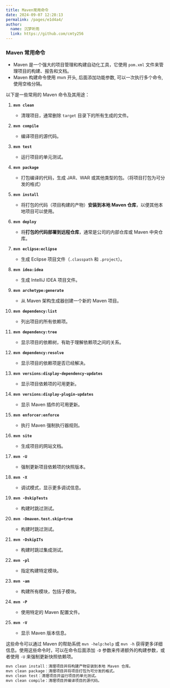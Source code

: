 ```yaml
---
title: Maven常用命令
date: 2024-09-07 12:28:13
permalink: /pages/e1d4a4/
author: 
  name: 沉梦听雨
  link: https://github.com/cmty256
---
```

### Maven 常用命令

- Maven 是一个强大的项目管理和构建自动化工具，它使用 `pom.xml` 文件来管理项目的构建、报告和文档。
- Maven 构建命令使用 mvn 开头, 后面添加功能参数, 可以一次执行多个命令, 使用空格分隔。

以下是一些常用的 Maven 命令及其用途：

1. **`mvn clean`**
   - 清理项目，通常删除 `target` 目录下的所有生成的文件。

2. **`mvn compile`**
   - 编译项目的源代码。

3. **`mvn test`**
   - 运行项目的单元测试。

4. **`mvn package`**
   - 打包编译的代码，生成 JAR、WAR 或其他类型的包。（将项目打包为可分发的格式）

5. **`mvn install`**
   - 将打包的代码（项目构建的产物）**安装到本地 Maven 仓库**，以便其他本地项目可以使用。

6. **`mvn deploy`**
   - 将**打包的代码部署到远程仓库**，通常是公司的内部仓库或 Maven 中央仓库。

7. **`mvn eclipse:eclipse`**
   - 生成 Eclipse 项目文件（`.classpath` 和 `.project`）。

8. **`mvn idea:idea`**
   - 生成 IntelliJ IDEA 项目文件。

9. **`mvn archetype:generate`**
   - 从 Maven 架构生成器创建一个新的 Maven 项目。

10. **`mvn dependency:list`**
    - 列出项目的所有依赖项。

11. **`mvn dependency:tree`**
    - 显示项目的依赖树，有助于理解依赖项之间的关系。

12. **`mvn dependency:resolve`**
    - 显示项目的依赖项是否已经解决。

13. **`mvn versions:display-dependency-updates`**
    - 显示项目依赖项的可用更新。

14. **`mvn versions:display-plugin-updates`**
    - 显示 Maven 插件的可用更新。

15. **`mvn enforcer:enforce`**
    - 执行 Maven 强制执行器规则。

16. **`mvn site`**
    - 生成项目的网站文档。

17. **`mvn -U`**
    - 强制更新项目依赖项的快照版本。

18. **`mvn -X`**
    - 调试模式，显示更多调试信息。

19. **`mvn -DskipTests`**
    - 构建时跳过测试。

20. **`mvn -Dmaven.test.skip=true`**
    - 构建时跳过测试。

21. **`mvn -DskipITs`**
    - 构建时跳过集成测试。

22. **`mvn -pl`**
    - 指定构建特定模块。

23. **`mvn -am`**
    - 构建所有模块，包括子模块。

24. **`mvn -P`**
    - 使用特定的 Maven 配置文件。

25. **`mvn -V`**
    - 显示 Maven 版本信息。

这些命令可以通过 Maven 的帮助系统 `mvn -help:help` 或 `mvn -h` 获得更多详细信息。使用这些命令时，可以在命令后面添加 `-D` 参数来传递额外的构建参数，或者使用 `-U` 来强制更新快照依赖项。

```bash
mvn clean install：清理项目并将构建产物安装到本地 Maven 仓库。
mvn clean package：清理项目并将项目打包为可分发的格式。
mvn clean test：清理项目并运行项目的单元测试。
mvn clean compile：清理项目并编译项目的源代码。
```

